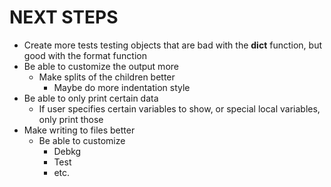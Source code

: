 NEXT STEPS
==========
* Create more tests testing objects that are bad with the __dict__ function,
    but good with the format function
* Be able to customize the output more
    * Make splits of the children better
        * Maybe do more indentation style
* Be able to only print certain data
    * If user specifies certain variables to show, or special local variables,
        only print those
* Make writing to files better
    * Be able to customize
        * Debkg
        * Test
        * etc.
